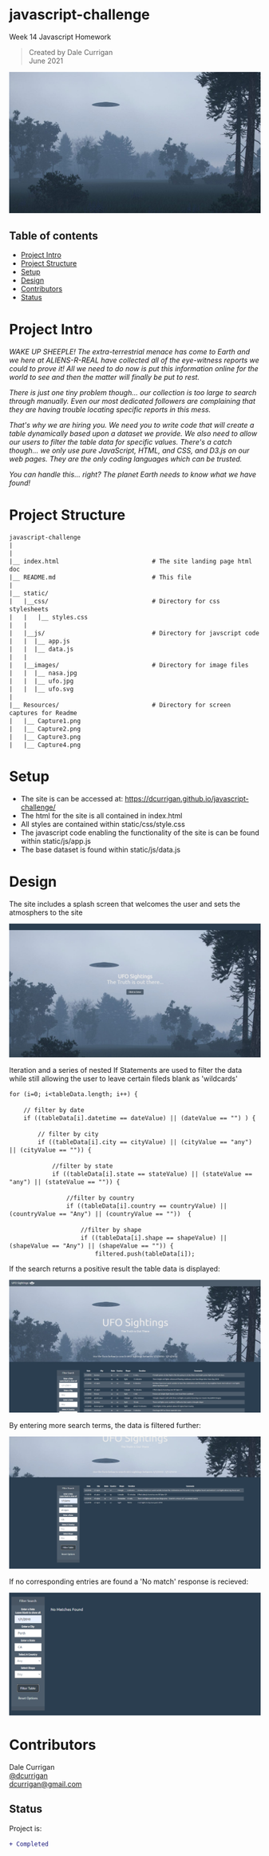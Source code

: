 # javascript-challenge
Week 14 Javascript Homework

> Created by Dale Currigan  
> June 2021  
  
![Javascript](/static/images/ufo.jpg)    

## Table of contents  
* [Project Intro](#Project-Intro)  
* [Project Structure](#Project-Structure)  
* [Setup](#Setup)  
* [Design](#Design)  
* [Contributors](#Contributors)  
* [Status](#Status)  

# Project Intro
*WAKE UP SHEEPLE! The extra-terrestrial menace has come to Earth and we here at ALIENS-R-REAL have collected all of the eye-witness reports we could to prove it! All we need to do now is put this information online for the world to see and then the matter will finally be put to rest.*  
  
*There is just one tiny problem though... our collection is too large to search through manually. Even our most dedicated followers are complaining that they are having trouble locating specific reports in this mess.*  
  
*That's why we are hiring you. We need you to write code that will create a table dynamically based upon a dataset we provide. We also need to allow our users to filter the table data for specific values. There's a catch though... we only use pure JavaScript, HTML, and CSS, and D3.js on our web pages. They are the only coding languages which can be trusted.*  
  
*You can handle this... right? The planet Earth needs to know what we have found!*  
  
  
# Project Structure  
```
javascript-challenge   
|  
|    
|__ index.html                          # The site landing page html doc
|__ README.md                           # This file
|
|__ static/                              
|   |__css/                             # Directory for css stylesheets
|   |   |__ styles.css                              
|   |    
|   |__js/                              # Directory for javscript code
|   |  |__ app.js
|   |  |__ data.js
|   |   
|   |__images/                          # Directory for image files
|   |  |__ nasa.jpg
|   |  |__ ufo.jpg
|   |  |__ ufo.svg
|
|__ Resources/                          # Directory for screen captures for Readme
|   |__ Capture1.png                  
|   |__ Capture2.png           
|   |__ Capture3.png           
|   |__ Capture4.png           

``` 
  
# Setup 
  
* The site is can be accessed at: https://dcurrigan.github.io/javascript-challenge/
* The html for the site is all contained in index.html
* All styles are contained within static/css/style.css
* The javascript code enabling the functionality of the site is can be found within static/js/app.js
* The base dataset is found within static/js/data.js   

# Design 
The site includes a splash screen that welcomes the user and sets the atmosphers to the site 

![Javascript](/resources/Capture2.png)  
  
Iteration and a series of nested If Statements are used to filter the data while still allowing the user to leave certain fileds blank as 'wildcards'  
  
  
```
for (i=0; i<tableData.length; i++) {  
  
    // filter by date   
    if ((tableData[i].datetime == dateValue) || (dateValue == "") ) {  
  
        // filter by city   
        if ((tableData[i].city == cityValue) || (cityValue == "any") || (cityValue == "")) {  
  
            //filter by state  
            if ((tableData[i].state == stateValue) || (stateValue == "any") || (stateValue == "")) {  
  
                //filter by country  
                if ((tableData[i].country == countryValue) || (countryValue == "Any") || (countryValue == ""))  {  
  
                    //filter by shape  
                    if ((tableData[i].shape == shapeValue) || (shapeValue == "Any") || (shapeValue == "")) {  
                        filtered.push(tableData[i]);  
```
  
If the search returns a positive result the table data is displayed:  

![Javascript](/resources/Capture1.png)  
  
By entering more search terms, the data is filtered further: 
  
![Javascript](/resources/Capture3.png)  
  
If no corresponding entries are found a 'No match' response is recieved:  
  
![Javascript](/resources/Capture4.png)  


 
   
# Contributors  
Dale Currigan  
[@dcurrigan](https://github.com/dcurrigan)  
<dcurrigan@gmail.com>


## Status
Project is: 
````diff 
+ Completed
````

